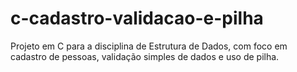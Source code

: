 # c-cadastro-validacao-e-pilha
Projeto em C para a disciplina de Estrutura de Dados, com foco em cadastro de pessoas, validação simples de dados e uso de pilha.
